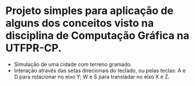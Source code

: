 # Projeto simples para aplicação de alguns dos conceitos visto na disciplina de Computação Gráfica na UTFPR-CP.
- Simulação de uma cidade com terreno gramado.
- Interação através das setas direcionais do teclado, ou pelas teclas: A e D para rotacionar no eixo Y;  W e S para transladar no eixo X e Z.
